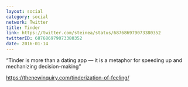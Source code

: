 ```yaml
---
layout: social
category: social
network: Twitter
title: Tinder
link: https://twitter.com/steinea/status/687686979073380352
twitterID: 687686979073380352
date: 2016-01-14
---
```


“Tinder is more than a dating app — it is a metaphor for speeding up and mechanizing decision-making”

<https://thenewinquiry.com/tinderization-of-feeling/>
